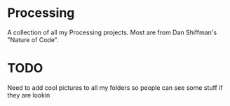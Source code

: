 # Processing
A collection of all my Processing projects. Most are from Dan Shiffman's "Nature of Code".

# TODO
Need to add cool pictures to all my folders so people can see some stuff if they are lookin
